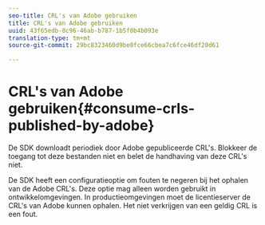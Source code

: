 ```yaml
---
seo-title: CRL's van Adobe gebruiken
title: CRL's van Adobe gebruiken
uuid: 43f65edb-0c96-46ab-b787-1b5f0b4b093e
translation-type: tm+mt
source-git-commit: 29bc8323460d9be0fce66cbea7c6fce46df20d61

---
```



# CRL&#39;s van Adobe gebruiken{#consume-crls-published-by-adobe}

De SDK downloadt periodiek door Adobe gepubliceerde CRL&#39;s. Blokkeer de toegang tot deze bestanden niet en belet de handhaving van deze CRL&#39;s niet.

De SDK heeft een configuratieoptie om fouten te negeren bij het ophalen van de Adobe CRL&#39;s. Deze optie mag alleen worden gebruikt in ontwikkelomgevingen. In productieomgevingen moet de licentieserver de CRL&#39;s van Adobe kunnen ophalen. Het niet verkrijgen van een geldig CRL is een fout.
